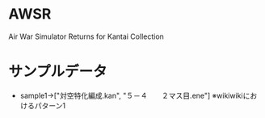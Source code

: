 # AWSR
Air War Simulator Returns for Kantai Collection

# サンプルデータ
- sample1→["対空特化編成.kan", "５－４　　２マス目.ene"] ※wikiwikiにおけるパターン1
